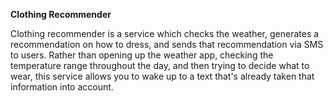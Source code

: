 **Clothing Recommender**

Clothing recommender is a service which checks the weather, generates a recommendation on how to dress, and sends that recommendation via SMS to users. Rather than opening up the weather app, checking the temperature range throughout the day, and then trying to decide what to wear,
this service allows you to wake up to a text that's already taken that information into account.
